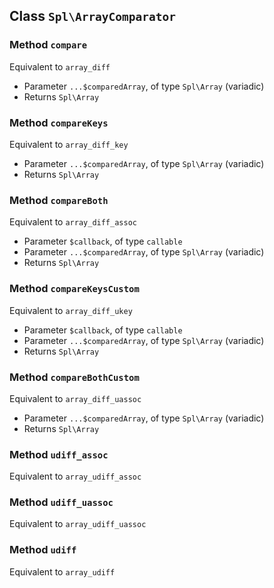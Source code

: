 

## Class `Spl\ArrayComparator`

### Method `compare`

Equivalent to `array_diff`

* Parameter `...$comparedArray`, of type `Spl\Array` (variadic)
* Returns `Spl\Array`

### Method `compareKeys`

Equivalent to `array_diff_key`

* Parameter `...$comparedArray`, of type `Spl\Array` (variadic)
* Returns `Spl\Array`

### Method `compareBoth`

Equivalent to `array_diff_assoc`

* Parameter `$callback`, of type `callable`
* Parameter `...$comparedArray`, of type `Spl\Array` (variadic)
* Returns `Spl\Array`

### Method `compareKeysCustom`

Equivalent to `array_diff_ukey`

* Parameter `$callback`, of type `callable`
* Parameter `...$comparedArray`, of type `Spl\Array` (variadic)
* Returns `Spl\Array`

### Method `compareBothCustom`

Equivalent to `array_diff_uassoc`

* Parameter `...$comparedArray`, of type `Spl\Array` (variadic)
* Returns `Spl\Array`


### Method `​udiff_​assoc`

Equivalent to `array_​udiff_​assoc`


### Method `​udiff_​uassoc`

Equivalent to `array_​udiff_​uassoc`


### Method `​udiff`

Equivalent to `array_​udiff`